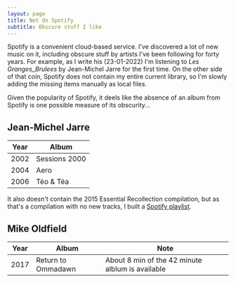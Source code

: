 ```yaml
---
layout: page
title: Not On Spotify
subtitle: Obscure stuff I like
---
```


Spotify is a convenient cloud-based service. I've discovered a lot of new music on it, including obscure stuff by artists I've been following for forty years. For example, as I write his (23-01-2022) I'm listening to _Les Granges_Brulees_ by Jean-Michel Jarre for the first time. On the other side of that coin, Spotify does not contain my entire current library, so I'm slowly adding the missing items manually as local files. 

Given the popularity of Spotify, it deels like the absence of an album from Spotify is one possible measure of its obscurity...

## Jean-Michel Jarre

| Year | Album |
| ---- | ----- |
| 2002 | Sessions 2000 | Jarre's 14th studio album | 
| 2004 | Aero | A compilation album with three new tracks and new connecting pieces. |
| 2006 | Téo & Téa | Jarre's 16th studio album | 

It also doesn't contain the 2015 Essential Recollection compilation, but as that's a compilation with no new tracks, I built a [Spotify playlist](https://open.spotify.com/playlist/0CFvy5M66KMnHfR4ZHOV2Y?si=8727224068ee4d80).

## Mike Oldfield

| Year | Album | Note |
| ---- | ----- | ---- |
| 2017 | Return to Ommadawn | About 8 min of the 42 minute alblum is available |

